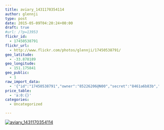 ```yaml
---
title: aviary_1431170354114
author: glennji
type: post
date: 2015-05-09T04:20:24+00:00
draft: true
#url: /?p=13953
flickr_id:
  - 17450538791
flickr_url:
  - http://www.flickr.com/photos/glennji/17450538791/
geo_latitude:
  - -33.878189
geo_longitude:
  - 151.175841
geo_public:
  - 1
raw_import_data:
  - '{"id":"17450538791","owner":"85226206@N00","secret":"8461a6b83b","server":"8759","farm":9,"title":"aviary_1431170354114","ispublic":0,"isfriend":0,"isfamily":0,"description":{"_content":""},"dateupload":"1431170438","lastupdate":"1431170442","datetaken":"2015-05-09 04:20:24","datetakengranularity":0,"datetakenunknown":"1","ownername":"glennji","tags":"","machine_tags":"","originalsecret":"11443b6c2c","originalformat":"jpg","latitude":"-33.878189","longitude":"151.175841","accuracy":"16","context":0,"place_id":"qRcYmO1QUrMZuclZ","woeid":"1094076","geo_is_family":0,"geo_is_friend":0,"geo_is_contact":0,"geo_is_public":0,"media":"photo","media_status":"ready","url_o":"https://farm9.staticflickr.com/8759/17450538791_11443b6c2c_o.jpg","height_o":"1000","width_o":"750"}'
price_table:
  - 'a:0:{}'
categories:
  - Uncategorized

---
```

<p class="flickr-image">
  <a href="http://www.flickr.com/photos/glennji/17450538791/" class="flickr-link"><img src="http://i0.wp.com/glennji.com/wp-content/uploads/2015/05/17450538791_11443b6c2c_o.jpg?fit=1024%2C1024" width="" height="" alt="aviary_1431170354114" class="keyring-img" /></a>
</p>

